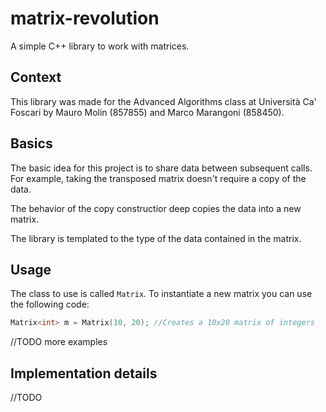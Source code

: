 # matrix-revolution
A simple C++ library to work with matrices.

## Context
This library was made for the Advanced Algorithms class at Università Ca' Foscari by Mauro Molin (857855) and Marco Marangoni (858450).

## Basics
The basic idea for this project is to share data between subsequent calls. For example, taking the transposed matrix doesn't require a copy of the data.

The behavior of the copy constructior deep copies the data into a new matrix.

The library is templated to the type of the data contained in the matrix.

## Usage
The class to use is called `Matrix`. To instantiate a new matrix you can use the following code:
```c++
Matrix<int> m = Matrix(10, 20); //Creates a 10x20 matrix of integers
```
//TODO more examples

## Implementation details
//TODO
